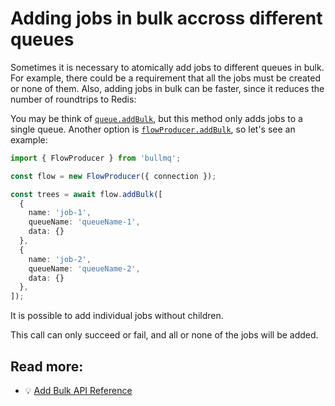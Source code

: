 # Adding jobs in bulk accross different queues

Sometimes it is necessary to atomically add jobs to different queues in bulk. For example, there could be a requirement that all the jobs must be created or none of them. Also, adding jobs in bulk can be faster, since it reduces the number of roundtrips to Redis:

You may be think of [`queue.addBulk`](https://api.docs.bullmq.io/classes/v4.Queue.html#addBulk), but this method only adds jobs to a single queue. Another option is [`flowProducer.addBulk`](https://api.docs.bullmq.io/classes/v4.FlowProducer.html#addBulk), so let's see an example:

```typescript
import { FlowProducer } from 'bullmq';

const flow = new FlowProducer({ connection });

const trees = await flow.addBulk([
  {
    name: 'job-1',
    queueName: 'queueName-1',
    data: {}
  },
  {
    name: 'job-2',
    queueName: 'queueName-2',
    data: {}
  },
]);
```

It is possible to add individual jobs without children.

This call can only succeed or fail, and all or none of the jobs will be added.

## Read more:

- 💡 [Add Bulk API Reference](https://api.docs.bullmq.io/classes/v4.FlowProducer.html#addBulk)
